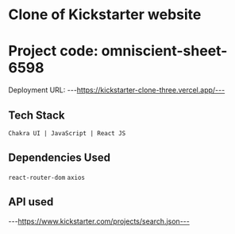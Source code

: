 # Clone of Kickstarter website

# Project code: omniscient-sheet-6598

Deployment URL: ---https://kickstarter-clone-three.vercel.app/---

## Tech Stack

`Chakra UI | JavaScript | React JS`

## Dependencies Used

`react-router-dom`
`axios`

## API used

---https://www.kickstarter.com/projects/search.json---
